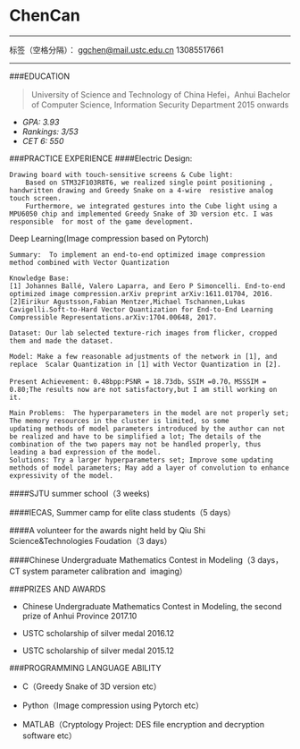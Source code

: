 # ChenCan
---
标签（空格分隔）： ggchen@mail.ustc.edu.cn   13085517661

---

###EDUCATION


> University of Science and Technology of China Hefei，Anhui 
Bachelor of Computer Science, Information Security Department 2015 onwards

										
- *GPA: 3.93*
- *Rankings: 3/53* 
- *CET 6: 550*

###PRACTICE EXPERIENCE
####Electric Design:

    Drawing board with touch-sensitive screens & Cube light:
    	Based on STM32F103R8T6, we realized single point positioning , handwritten drawing and Greedy Snake on a 4-wire  resistive analog touch screen.       
        Furthermore, we integrated gestures into the Cube light using a MPU6050 chip and implemented Greedy Snake of 3D version etc. I was  responsible  for most of the game development.

Deep Learning(Image compression based on Pytorch) 
 
	

    Summary:  To implement an end-to-end optimized image compression method combined with Vector Quantization

    Knowledge Base: 
    [1] Johannes Ballé, Valero Laparra, and Eero P Simoncelli. End-to-end optimized image compression.arXiv preprint arXiv:1611.01704, 2016.
    [2]Eirikur Agustsson,Fabian Mentzer,Michael Tschannen,Lukas Cavigelli.Soft-to-Hard Vector Quantization for End-to-End Learning Compressible Representations.arXiv:1704.00648, 2017.   
                  
    Dataset: Our lab selected texture-rich images from flicker, cropped them and made the dataset. 
    
	Model: Make a few reasonable adjustments of the network in [1], and replace  Scalar Quantization in [1] with Vector Quantization in [2].
	
	Present Achievement: 0.48bpp:PSNR = 18.73db，SSIM =0.70，MSSSIM = 0.80;The results now are not satisfactory,but I am still working on it.
	
	Main Problems:  The hyperparameters in the model are not properly set; The memory resources in the cluster is limited, so some updating methods of model parameters introduced by the author can not be realized and have to be simplified a lot; The details of the combination of the two papers may not be handled properly, thus leading a bad expression of the model.
    Solutions: Try a larger hyperparameters set; Improve some updating methods of model parameters; May add a layer of convolution to enhance expressivity of the model.

####SJTU summer school（3 weeks)

####IECAS, Summer camp for elite class students（5 days）

####A  volunteer for the awards night held by Qiu Shi Science&Technologies Foudation（3 days）

####Chinese Undergraduate Mathematics Contest in Modeling（3 days，CT system parameter calibration and  imaging）

###PRIZES AND AWARDS

   -  Chinese Undergraduate Mathematics Contest in Modeling, the second prize of Anhui Province                                                      2017.10

   -    USTC scholarship of silver medal								                                                     2016.12

   -  USTC scholarship of silver medal       					                                                2015.12


###PROGRAMMING LANGUAGE ABILITY

   -  C（Greedy Snake of 3D version etc）

   -  Python（Image compression using Pytorch etc）

   -  MATLAB（Cryptology Project: DES file encryption and decryption software etc）



